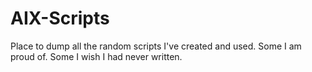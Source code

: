 # AIX-Scripts

Place to dump all the random scripts I've created and used.  Some I am proud of.  Some I wish I had never written.
